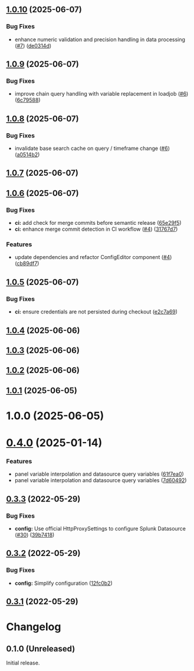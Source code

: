 ## [1.0.10](https://github.com/essinghigh/grafana-splunk-datasource/compare/v1.0.9...v1.0.10) (2025-06-07)


### Bug Fixes

* enhance numeric validation and precision handling in data processing ([#7](https://github.com/essinghigh/grafana-splunk-datasource/issues/7)) ([de0314d](https://github.com/essinghigh/grafana-splunk-datasource/commit/de0314dd2fdfcd616f8e7f8b35f57c6c37518207))

## [1.0.9](https://github.com/essinghigh/grafana-splunk-datasource/compare/v1.0.8...v1.0.9) (2025-06-07)


### Bug Fixes

* improve chain query handling with variable replacement in loadjob ([#6](https://github.com/essinghigh/grafana-splunk-datasource/issues/6)) ([6c79588](https://github.com/essinghigh/grafana-splunk-datasource/commit/6c7958822220e9626f6496d571a7508fcd7ffb93))

## [1.0.8](https://github.com/essinghigh/grafana-splunk-datasource/compare/v1.0.7...v1.0.8) (2025-06-07)


### Bug Fixes

* invalidate base search cache on query / timeframe change ([#6](https://github.com/essinghigh/grafana-splunk-datasource/issues/6)) ([a0514b2](https://github.com/essinghigh/grafana-splunk-datasource/commit/a0514b2a423ee03e92acaa799f5e58aff1975b1f))

## [1.0.7](https://github.com/essinghigh/grafana-splunk-datasource/compare/v1.0.6...v1.0.7) (2025-06-07)

## [1.0.6](https://github.com/essinghigh/grafana-splunk-datasource/compare/v1.0.5...v1.0.6) (2025-06-07)


### Bug Fixes

* **ci:** add check for merge commits before semantic release ([65e29f5](https://github.com/essinghigh/grafana-splunk-datasource/commit/65e29f558b6a0565568fa1f6815b85847dc42607))
* **ci:** enhance merge commit detection in CI workflow ([#4](https://github.com/essinghigh/grafana-splunk-datasource/issues/4)) ([31767d7](https://github.com/essinghigh/grafana-splunk-datasource/commit/31767d7326fd621b29f5041e555c701d24e09ef9))


### Features

* update dependencies and refactor ConfigEditor component ([#4](https://github.com/essinghigh/grafana-splunk-datasource/issues/4)) ([cb89df7](https://github.com/essinghigh/grafana-splunk-datasource/commit/cb89df7d811271cb31fe3b92270e41ded957741a))

## [1.0.5](https://github.com/essinghigh/grafana-splunk-datasource/compare/v1.0.4...v1.0.5) (2025-06-07)


### Bug Fixes

* **ci:** ensure credentials are not persisted during checkout ([e2c7a69](https://github.com/essinghigh/grafana-splunk-datasource/commit/e2c7a692eec6e764e75c46dfd3d4c39e6504f8a3))

## [1.0.4](https://github.com/essinghigh/grafana-splunk-datasource/compare/v1.0.3...v1.0.4) (2025-06-06)

## [1.0.3](https://github.com/essinghigh/grafana-splunk-datasource/compare/v1.0.2...v1.0.3) (2025-06-06)

## [1.0.2](https://github.com/essinghigh/grafana-splunk-datasource/compare/v1.0.1...v1.0.2) (2025-06-06)

## [1.0.1](https://github.com/essinghigh/grafana-splunk-datasource/compare/v1.0.0...v1.0.1) (2025-06-05)

# 1.0.0 (2025-06-05)

# [0.4.0](https://github.com/essinghigh/grafana-plugin-splunk-datasource/compare/v0.3.3...v0.4.0) (2025-01-14)


### Features

* panel variable interpolation and datasource query variables ([61f7ea0](https://github.com/essinghigh/grafana-plugin-splunk-datasource/commit/61f7ea055887c970dd97943af4b484da9b94e23d))
* panel variable interpolation and datasource query variables ([7d60492](https://github.com/essinghigh/grafana-plugin-splunk-datasource/commit/7d60492360d965783ea2175eeacc5276d913f894))

## [0.3.3](https://github.com/essinghigh/grafana-plugin-splunk-datasource/compare/v0.3.2...v0.3.3) (2022-05-29)


### Bug Fixes

* **config:** Use official HttpProxySettings to configure Splunk Datasource ([#30](https://github.com/essinghigh/grafana-plugin-splunk-datasource/issues/30)) ([39b7418](https://github.com/essinghigh/grafana-plugin-splunk-datasource/commit/39b7418669e8a95be696786fcc8d07201035d9a1))

## [0.3.2](https://github.com/essinghigh/grafana-plugin-splunk-datasource/compare/v0.3.1...v0.3.2) (2022-05-29)


### Bug Fixes

* **config:** Simplify configuration ([12fc0b2](https://github.com/essinghigh/grafana-plugin-splunk-datasource/commit/12fc0b2427d1ce6fae6b9fa3133ab1e0830c98b9))

## [0.3.1](https://github.com/essinghigh/grafana-plugin-splunk-datasource/compare/v0.3.0...v0.3.1) (2022-05-29)

# Changelog

## 0.1.0 (Unreleased)

Initial release.
